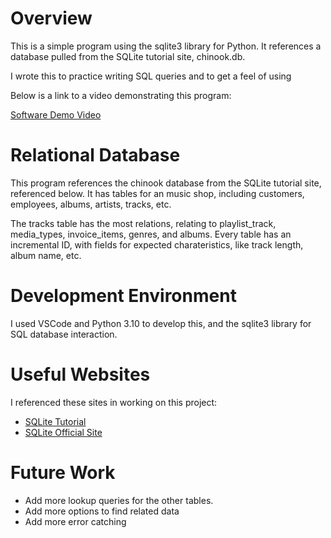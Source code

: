 # Overview
This is a simple program using the sqlite3 library for Python. It references a database pulled from the SQLite tutorial site, chinook.db.

I wrote this to practice writing SQL queries and to get a feel of using 

Below is a link to a video demonstrating this program:

[Software Demo Video](http://youtube.link.goes.here)

# Relational Database

This program references the chinook database from the SQLite tutorial site, referenced below. It has tables for an music shop, including customers, 
employees, albums, artists, tracks, etc.

The tracks table has the most relations, relating to playlist_track, media_types, invoice_items, genres, and albums. Every table has an incremental ID,
with fields for expected charateristics, like track length, album name, etc.

# Development Environment

I used VSCode and Python 3.10 to develop this, and the sqlite3 library for SQL database interaction.

# Useful Websites

I referenced these sites in working on this project:

- [SQLite Tutorial](https://www.sqlitetutorial.net/)
- [SQLite Official Site](https://docs.python.org/3.8/library/sqlite3.html)

# Future Work

- Add more lookup queries for the other tables.
- Add more options to find related data
- Add more error catching